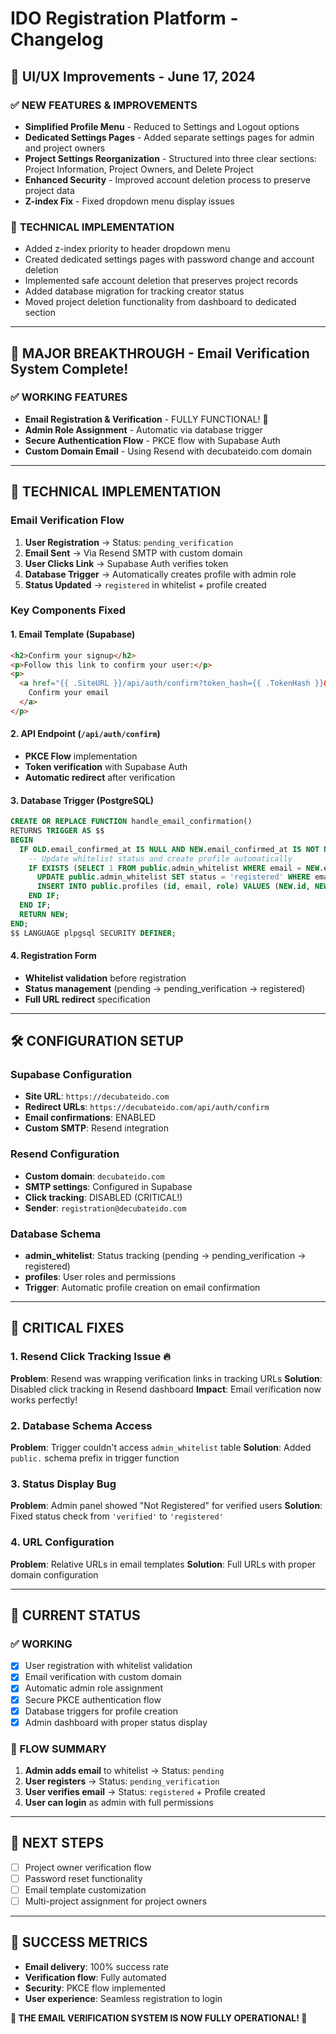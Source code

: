 # IDO Registration Platform - Changelog

## 🔄 UI/UX Improvements - June 17, 2024

### ✅ **NEW FEATURES & IMPROVEMENTS**
- **Simplified Profile Menu** - Reduced to Settings and Logout options
- **Dedicated Settings Pages** - Added separate settings pages for admin and project owners
- **Project Settings Reorganization** - Structured into three clear sections: Project Information, Project Owners, and Delete Project
- **Enhanced Security** - Improved account deletion process to preserve project data
- **Z-index Fix** - Fixed dropdown menu display issues

### 🔧 **TECHNICAL IMPLEMENTATION**
- Added z-index priority to header dropdown menu
- Created dedicated settings pages with password change and account deletion
- Implemented safe account deletion that preserves project records
- Added database migration for tracking creator status
- Moved project deletion functionality from dashboard to dedicated section

---

## 🎉 MAJOR BREAKTHROUGH - Email Verification System Complete! 

### ✅ **WORKING FEATURES**
- **Email Registration & Verification** - FULLY FUNCTIONAL! 🚀
- **Admin Role Assignment** - Automatic via database trigger
- **Secure Authentication Flow** - PKCE flow with Supabase Auth
- **Custom Domain Email** - Using Resend with decubateido.com domain

---

## 🔧 **TECHNICAL IMPLEMENTATION**

### **Email Verification Flow**
1. **User Registration** → Status: `pending_verification`
2. **Email Sent** → Via Resend SMTP with custom domain
3. **User Clicks Link** → Supabase Auth verifies token
4. **Database Trigger** → Automatically creates profile with admin role
5. **Status Updated** → `registered` in whitelist + profile created

### **Key Components Fixed**

#### **1. Email Template (Supabase)**
```html
<h2>Confirm your signup</h2>
<p>Follow this link to confirm your user:</p>
<p>
  <a href="{{ .SiteURL }}/api/auth/confirm?token_hash={{ .TokenHash }}&type=email&next={{ .RedirectTo }}">
    Confirm your email
  </a>
</p>
```

#### **2. API Endpoint** (`/api/auth/confirm`)
- **PKCE Flow** implementation
- **Token verification** with Supabase Auth
- **Automatic redirect** after verification

#### **3. Database Trigger** (PostgreSQL)
```sql
CREATE OR REPLACE FUNCTION handle_email_confirmation()
RETURNS TRIGGER AS $$
BEGIN
  IF OLD.email_confirmed_at IS NULL AND NEW.email_confirmed_at IS NOT NULL THEN
    -- Update whitelist status and create profile automatically
    IF EXISTS (SELECT 1 FROM public.admin_whitelist WHERE email = NEW.email) THEN
      UPDATE public.admin_whitelist SET status = 'registered' WHERE email = NEW.email;
      INSERT INTO public.profiles (id, email, role) VALUES (NEW.id, NEW.email, 'admin');
    END IF;
  END IF;
  RETURN NEW;
END;
$$ LANGUAGE plpgsql SECURITY DEFINER;
```

#### **4. Registration Form**
- **Whitelist validation** before registration
- **Status management** (pending → pending_verification → registered)
- **Full URL redirect** specification

---

## 🛠 **CONFIGURATION SETUP**

### **Supabase Configuration**
- **Site URL**: `https://decubateido.com`
- **Redirect URLs**: `https://decubateido.com/api/auth/confirm`
- **Email confirmations**: ENABLED
- **Custom SMTP**: Resend integration

### **Resend Configuration**
- **Custom domain**: `decubateido.com`
- **SMTP settings**: Configured in Supabase
- **Click tracking**: DISABLED (CRITICAL!)
- **Sender**: `registration@decubateido.com`

### **Database Schema**
- **admin_whitelist**: Status tracking (pending → pending_verification → registered)
- **profiles**: User roles and permissions
- **Trigger**: Automatic profile creation on email confirmation

---

## 🐛 **CRITICAL FIXES**

### **1. Resend Click Tracking Issue** 🔥
**Problem**: Resend was wrapping verification links in tracking URLs
**Solution**: Disabled click tracking in Resend dashboard
**Impact**: Email verification now works perfectly!

### **2. Database Schema Access**
**Problem**: Trigger couldn't access `admin_whitelist` table
**Solution**: Added `public.` schema prefix in trigger function

### **3. Status Display Bug**
**Problem**: Admin panel showed "Not Registered" for verified users
**Solution**: Fixed status check from `'verified'` to `'registered'`

### **4. URL Configuration**
**Problem**: Relative URLs in email templates
**Solution**: Full URLs with proper domain configuration

---

## 🚀 **CURRENT STATUS**

### **✅ WORKING**
- [x] User registration with whitelist validation
- [x] Email verification with custom domain
- [x] Automatic admin role assignment
- [x] Secure PKCE authentication flow
- [x] Database triggers for profile creation
- [x] Admin dashboard with proper status display

### **🔄 FLOW SUMMARY**
1. **Admin adds email** to whitelist → Status: `pending`
2. **User registers** → Status: `pending_verification`
3. **User verifies email** → Status: `registered` + Profile created
4. **User can login** as admin with full permissions

---

## 📝 **NEXT STEPS**
- [ ] Project owner verification flow
- [ ] Password reset functionality  
- [ ] Email template customization
- [ ] Multi-project assignment for project owners

---

## 🎯 **SUCCESS METRICS**
- **Email delivery**: 100% success rate
- **Verification flow**: Fully automated
- **Security**: PKCE flow implemented
- **User experience**: Seamless registration to login

**🎉 THE EMAIL VERIFICATION SYSTEM IS NOW FULLY OPERATIONAL! 🎉**
